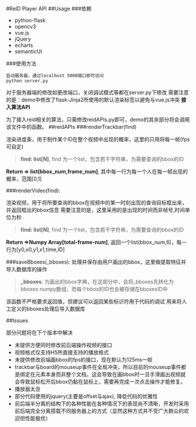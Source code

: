 #ReID Player API
##Usage
###依赖

+ python-flask
+ opencv3
+ vue.js
+ jQuery
+ echarts
+ semanticUI

###使用方法
```
启动服务器，通过localhost 5000端口即可访问
python server.py
```
对于服务器端的修改如更改端口，关闭调试模式等都在server.py下修改
需要注意的是：demo中修改了flask-Jinja2所使用的默认渲染标签以避免与vue.js冲突
**接入算法API**

为了接入reid相关的算法，只需修改reidAPIs.py即可，demo的其余部分将会调用该文件中的函数。
##reidAPIs
###renderTrackbar(find)

渲染进度条，用于制作某个ID在整个视频中出现的概率，这里的只用将每一帧(fps可自定)
> **find: list[N]**, find 为一个list，包含若干字符串，为需要查询的bbox的ID

**Return => list(bbox_num,frame_num]**, 其中每一行为每一个人在每一帧出现的概率，范围[0,1]

###renderVideo(find):

渲染视频，用于将所要查询的bbox在视频中的某一时刻出现的查询目标框出来，并返回框出的bbox信息
需要注意的是，这里采用的是出现的时间而非帧号,时间单位为秒
> **find: list[N]**, find 为一个list，包含若干字符串，为需要查询的bbox的ID

**Return =>Numpy Array[total-frame-num]**, 返回一个list(bbox_num,6)，每一行为[y0,x0,y1,x1,time,ID]

###saveBboxes(\_bboxes):
处理并保存由用户画出的bbox，这里做提取特征并导入数据库的操作

> **\_bboxes**: 为画出的bbox字典，在这部分中，会将_bboxes先转化为bboxes numpy数组，而每个bbox的ID也会被存储在bboxesID中

该函数不严格要求返回值，但建议可以返回某些标识符用于代码的调试
用来将人工定义的bboxes处理后导入数据库



##Issues

部分问题将在下个版本中解决
+ 未提供方便同时修改前后端操作视频的接口
+ 视频格式仅支持H5所直接支持的播放格式
+ 未提供修改前端画bbox的fps的接口，现在默认为125ms一帧
+ trackbar与board的mouseup事件在全局冲突，所以目前的mouseup事件都是绑定在元素本身而非整个文档，这会导致在画bbox时一旦手滑画出视频就会导致鼠标松开后bbox仍黏在鼠标上，需要再完成一次点击操作才能修复。
+ 播放器太丑
+ 部分代码使用的jquery(主要是offset与ajax), 降低代码的优雅性
+ 前后端半分离的结构下的各种性能在各种情况下的表现尚不清晰，开发时采用前后端完全分离搭载不同服务器上的方式（显然这种方式并不受广大群众的欢迎但性能极优）
